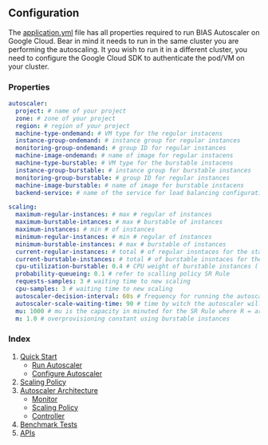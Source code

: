 ## Configuration
The [application.yml](https://github.com/jaimedantas/BIAS-autoscaler/blob/main/src/main/resources/application.yml) 
file has all properties required to run BIAS Autoscaler on Google Cloud. Bear in mind it needs to 
run in the same cluster you are performing the autoscaling. It you wish to run it in a different
cluster, you need to configure the Google Cloud SDK to authenticate the pod/VM on your cluster. 
### Properties

```yml
autoscaler:
  project: # name of your project
  zone: # zone of your project 
  region: # region of your project
  machine-type-ondemand: # VM type for the regular instacens
  instance-group-ondemand: # instance group for regular instances
  monitoring-group-ondemand: # group ID for regular instances
  machine-image-ondemand: # name of image for regular instacens
  machine-type-burstable: # VM type for the burstable instacens
  instance-group-burstable: # instance group for burstable instances
  monitoring-group-burstable: # group ID for regular instances
  machine-image-burstable: # name of image for burstable instacens
  backend-service: # name of the service for load balancing configuration

scaling:
  maximum-regular-instances: # max # regular of instances
  maximum-burstable-intances: # max # burstable of instances
  maximum-instances: # min # of instances
  minimum-regular-instances: # min # regular of instances
  minimum-burstable-instances: # max # burstable of instances
  current-regular-instances: # total # of regular insntaces for the startup
  current-burstable-instances: # total # of burstable insntaces for the startup
  cpu-utilization-burstable: 0.4 # CPU weight of burstable instances ( from 0 to 1)
  probability-queueing: 0.1 # refer to scalling policy SR Rule
  requests-samples: 3 # waiting time to new scaling
  cpu-samples: 3 # waiting time to new scaling
  autoscaler-decision-interval: 60s # frequency for running the autoscaler
  autoscaler-scale-waiting-time: 90 # time by witch the autoscaler will wait to the next scale out/in in seconds
  mu: 1000 # mu is the capacity in minuted for the SR Rule where R = arrival/mu
  m: 1.0 # overprovisioning constant using burstable instances
```

### Index

1. [Quick Start](../src/1-quick-start.md)
   - [Run Autoscaler](../src/1-1-run.md)
   - [Configure Autoscaler](../src/1-2-configure.md)
2. [Scaling Policy](../src/2-scaling-policy.md)
3. [Autoscaler Architecture](../src/3-architecture.md)
   - [Monitor](../src/3-1-monitor.md)
   - [Scaling Policy](../src/3-2-scaling-policy.md)
   - [Controller](../src/3-3-controller.md)
4. [Benchmark Tests](../src/4-benchmark-tests.md)
5. [APIs](../src/5-apis.md)
